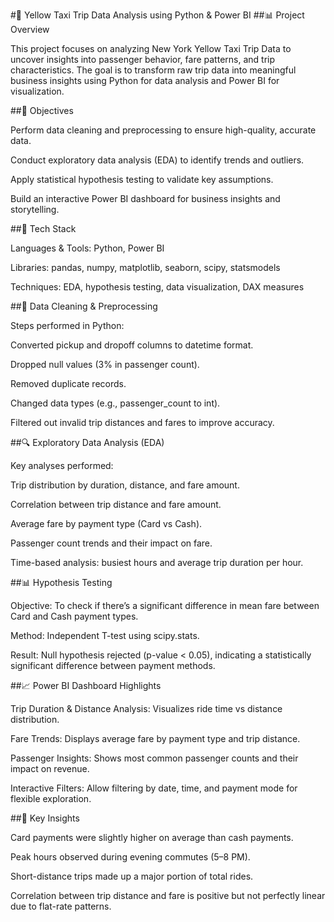 #🚕 Yellow Taxi Trip Data Analysis using Python & Power BI
##📊 Project Overview

This project focuses on analyzing New York Yellow Taxi Trip Data to uncover insights into passenger behavior, fare patterns, and trip characteristics. The goal is to transform raw trip data into meaningful business insights using Python for data analysis and Power BI for visualization.

##🎯 Objectives

Perform data cleaning and preprocessing to ensure high-quality, accurate data.  

Conduct exploratory data analysis (EDA) to identify trends and outliers.  

Apply statistical hypothesis testing to validate key assumptions.  

Build an interactive Power BI dashboard for business insights and storytelling.  

##🧩 Tech Stack

Languages & Tools: Python, Power BI  

Libraries: pandas, numpy, matplotlib, seaborn, scipy, statsmodels  

Techniques: EDA, hypothesis testing, data visualization, DAX measures  

##🧹 Data Cleaning & Preprocessing

Steps performed in Python:  

Converted pickup and dropoff columns to datetime format.  

Dropped null values (3% in passenger count).  

Removed duplicate records.  

Changed data types (e.g., passenger_count to int).  

Filtered out invalid trip distances and fares to improve accuracy.  

##🔍 Exploratory Data Analysis (EDA)

Key analyses performed:  

Trip distribution by duration, distance, and fare amount.  

Correlation between trip distance and fare amount.  

Average fare by payment type (Card vs Cash).    

Passenger count trends and their impact on fare.  

Time-based analysis: busiest hours and average trip duration per hour.

##📊 Hypothesis Testing

Objective: To check if there’s a significant difference in mean fare between Card and Cash payment types.

Method: Independent T-test using scipy.stats.

Result: Null hypothesis rejected (p-value < 0.05), indicating a statistically significant difference between payment methods.

##📈 Power BI Dashboard Highlights

Trip Duration & Distance Analysis: Visualizes ride time vs distance distribution.

Fare Trends: Displays average fare by payment type and trip distance.

Passenger Insights: Shows most common passenger counts and their impact on revenue.

Interactive Filters: Allow filtering by date, time, and payment mode for flexible exploration.

##🧠 Key Insights

Card payments were slightly higher on average than cash payments.

Peak hours observed during evening commutes (5–8 PM).

Short-distance trips made up a major portion of total rides.

Correlation between trip distance and fare is positive but not perfectly linear due to flat-rate patterns.
